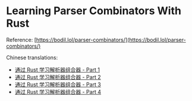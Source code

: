 # Learning Parser Combinators With Rust

Reference: [https://bodil.lol/parser-combinators/](https://bodil.lol/parser-combinators/)

Chinese translations:

- [通过 Rust 学习解析器组合器 - Part 1](https://github.com/xitu/gold-miner/blob/master/TODO1/learning-parser-combinators-with-rust-1.md)
- [通过 Rust 学习解析器组合器 - Part 2](https://github.com/xitu/gold-miner/blob/master/TODO1/learning-parser-combinators-with-rust-2.md)
- [通过 Rust 学习解析器组合器 - Part 3](https://github.com/xitu/gold-miner/blob/master/TODO1/learning-parser-combinators-with-rust-3.md)
- [通过 Rust 学习解析器组合器 - Part 4](https://github.com/xitu/gold-miner/blob/master/TODO1/learning-parser-combinators-with-rust-4.md)
